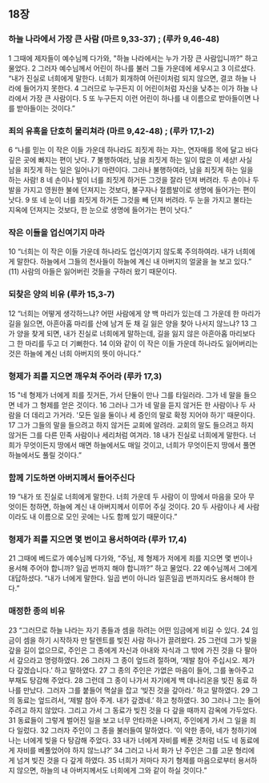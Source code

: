 ## 18장
### 하늘 나라에서 가장 큰 사람 (마르 9,33-37) ;  (루카 9,46-48)
1 그때에 제자들이 예수님께 다가와, "하늘 나라에서는 누가 가장 큰 사람입니까?" 하고 물었다.
2 그러자 예수님께서 어린이 하나를 불러 그들 가운데에 세우시고
3 이르셨다. “내가 진실로 너희에게 말한다. 너희가 회개하여 어린이처럼 되지 않으면, 결코 하늘 나라에 들어가지 못한다.
4 그러므로 누구든지 이 어린이처럼 자신을 낮추는 이가 하늘 나라에서 가장 큰 사람이다.
5 또 누구든지 이런 어린이 하나를 내 이름으로 받아들이면 나를 받아들이는 것이다.”
### 죄의 유혹을 단호히 물리쳐라 (마르 9,42-48) ;  (루카 17,1-2)
6 “나를 믿는 이 작은 이들 가운데 하나라도 죄짓게 하는 자는, 연자매를 목에 달고 바다 깊은 곳에 빠지는 편이 낫다.
7 불행하여라, 남을 죄짓게 하는 일이 많은 이 세상! 사실 남을 죄짓게 하는 일은 일어나기 마련이다. 그러나 불행하여라, 남을 죄짓게 하는 일을 하는 사람!
8 네 손이나 발이 너를 죄짓게 하거든 그것을 잘라 던져 버려라. 두 손이나 두 발을 가지고 영원한 불에 던져지는 것보다, 불구자나 절름발이로 생명에 들어가는 편이 낫다.
9 또 네 눈이 너를 죄짓게 하거든 그것을 빼 던져 버려라. 두 눈을 가지고 불타는 지옥에 던져지는 것보다, 한 눈으로 생명에 들어가는 편이 낫다.”
### 작은 이들을 업신여기지 마라
10 “너희는 이 작은 이들 가운데 하나라도 업신여기지 않도록 주의하여라. 내가 너희에게 말한다. 하늘에서 그들의 천사들이 하늘에 계신 내 아버지의 얼굴을 늘 보고 있다.”
(11) 사람의 아들은 잃어버린 것들을 구하러 왔기 때문이다.
### 되찾은 양의 비유 (루카 15,3-7)
12 “너희는 어떻게 생각하느냐? 어떤 사람에게 양 백 마리가 있는데 그 가운데 한 마리가 길을 잃으면, 아흔아홉 마리를 산에 남겨 둔 채 길 잃은 양을 찾아 나서지 않느냐?
13 그가 양을 찾게 되면, 내가 진실로 너희에게 말하는데, 길을 잃지 않은 아흔아홉 마리보다 그 한 마리를 두고 더 기뻐한다.
14 이와 같이 이 작은 이들 가운데 하나라도 잃어버리는 것은 하늘에 계신 너희 아버지의 뜻이 아니다.”
### 형제가 죄를 지으면 깨우쳐 주어라 (루카 17,3)
15 "네 형제가 너에게 죄를 짓거든, 가서 단둘이 만나 그를 타일러라. 그가 네 말을 들으면 네가 그 형제를 얻은 것이다.
16 그러나 그가 네 말을 듣지 않거든 한 사람이나 두 사람을 더 데리고 가거라. '모든 일을 둘이나 세 증인의 말로 확정 지어야 하기' 때문이다.
17 그가 그들의 말을 들으려고 하지 않거든 교회에 알려라. 교회의 말도 들으려고 하지 않거든 그를 다른 민족 사람이나 세리처럼 여겨라.
18 내가 진실로 너희에게 말한다. 너희가 무엇이든지 땅에서 매면 하늘에서도 매일 것이고, 너희가 무엇이든지 땅에서 풀면 하늘에서도 풀릴 것이다.”
### 함께 기도하면 아버지께서 들어주신다
19 “내가 또 진실로 너희에게 말한다. 너희 가운데 두 사람이 이 땅에서 마음을 모아 무엇이든 청하면, 하늘에 계신 내 아버지께서 이루어 주실 것이다.
20 두 사람이나 세 사람이라도 내 이름으로 모인 곳에는 나도 함께 있기 때문이다.”
### 형제가 죄를 지으면 몇 번이고 용서하여라 (루카 17,4)
21 그때에 베드로가 예수님께 다가와, “주님, 제 형제가 저에게 죄를 지으면 몇 번이나 용서해 주어야 합니까? 일곱 번까지 해야 합니까?” 하고 물었다.
22 예수님께서 그에게 대답하셨다. “내가 너에게 말한다. 일곱 번이 아니라 일흔일곱 번까지라도 용서해야 한다.”
### 매정한 종의 비유
23 “그러므로 하늘 나라는 자기 종들과 셈을 하려는 어떤 임금에게 비길 수 있다.
24 임금이 셈을 하기 시작하자 만 탈렌트를 빚진 사람 하나가 끌려왔다.
25 그런데 그가 빚을 갚을 길이 없으므로, 주인은 그 종에게 자신과 아내와 자식과 그 밖에 가진 것을 다 팔아서 갚으라고 명령하였다.
26 그러자 그 종이 엎드려 절하며, ‘제발 참아 주십시오. 제가 다 갚겠습니다.’ 하고 말하였다.
27 그 종의 주인은 가엾은 마음이 들어, 그를 놓아주고 부채도 탕감해 주었다.
28 그런데 그 종이 나가서 자기에게 백 데나리온을 빚진 동료 하나를 만났다. 그러자 그를 붙들어 멱살을 잡고 ‘빚진 것을 갚아라.’ 하고 말하였다.
29 그의 동료는 엎드려서, ‘제발 참아 주게. 내가 갚겠네.’ 하고 청하였다.
30 그러나 그는 들어주려고 하지 않았다. 그리고 가서 그 동료가 빚진 것을 다 갚을 때까지 감옥에 가두었다.
31 동료들이 그렇게 벌어진 일을 보고 너무 안타까운 나머지, 주인에게 가서 그 일을 죄다 일렀다.
32 그러자 주인이 그 종을 불러들여 말하였다. ‘이 악한 종아, 네가 청하기에 나는 너에게 빚을 다 탕감해 주었다.
33 내가 너에게 자비를 베푼 것처럼 너도 네 동료에게 자비를 베풀었어야 하지 않느냐?’
34 그러고 나서 화가 난 주인은 그를 고문 형리에게 넘겨 빚진 것을 다 갚게 하였다.
35 너희가 저마다 자기 형제를 마음으로부터 용서하지 않으면, 하늘의 내 아버지께서도 너희에게 그와 같이 하실 것이다.”
